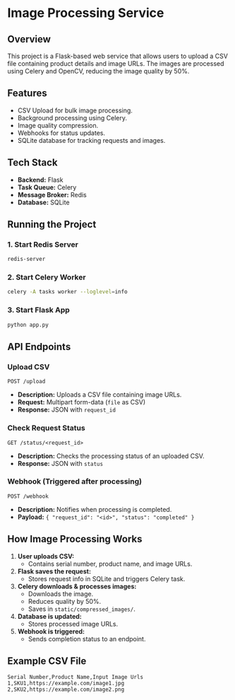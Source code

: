 # Image Processing Service

## Overview
This project is a Flask-based web service that allows users to upload a CSV file containing product details and image URLs. The images are processed using Celery and OpenCV, reducing the image quality by 50%.

## Features
- CSV Upload for bulk image processing.
- Background processing using Celery.
- Image quality compression.
- Webhooks for status updates.
- SQLite database for tracking requests and images.

## Tech Stack
- **Backend:** Flask
- **Task Queue:** Celery
- **Message Broker:** Redis
- **Database:** SQLite


## Running the Project

### 1. Start Redis Server
```sh
redis-server
```

### 2. Start Celery Worker
```sh
celery -A tasks worker --loglevel=info
```

### 3. Start Flask App
```sh
python app.py
```

## API Endpoints

### Upload CSV
```
POST /upload
```
- **Description:** Uploads a CSV file containing image URLs.
- **Request:** Multipart form-data (`file` as CSV)
- **Response:** JSON with `request_id`

### Check Request Status
```
GET /status/<request_id>
```
- **Description:** Checks the processing status of an uploaded CSV.
- **Response:** JSON with `status`

### Webhook (Triggered after processing)
```
POST /webhook
```
- **Description:** Notifies when processing is completed.
- **Payload:** `{ "request_id": "<id>", "status": "completed" }`

## How Image Processing Works

1. **User uploads CSV:**
   - Contains serial number, product name, and image URLs.
2. **Flask saves the request:**
   - Stores request info in SQLite and triggers Celery task.
3. **Celery downloads & processes images:**
   - Downloads the image.
   - Reduces quality by 50%.
   - Saves in `static/compressed_images/`.
4. **Database is updated:**
   - Stores processed image URLs.
5. **Webhook is triggered:**
   - Sends completion status to an endpoint.

## Example CSV File
```csv
Serial Number,Product Name,Input Image Urls
1,SKU1,https://example.com/image1.jpg
2,SKU2,https://example.com/image2.png
```

